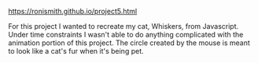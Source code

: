 https://ronismith.github.io/project5.html

For this project I wanted to recreate my cat, Whiskers, from Javascript. Under time constraints I wasn't able to do anything complicated with the animation portion of this project. The circle created by the mouse is meant to look like a cat's fur when it's being pet.
